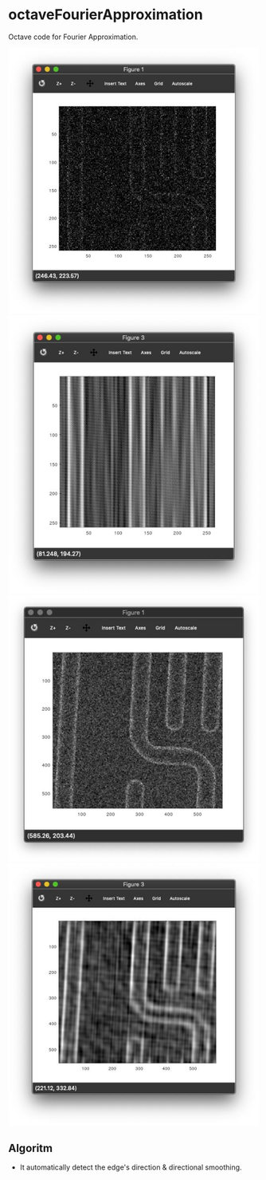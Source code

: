 # octaveFourierApproximation
Octave code for Fourier Approximation. 

![test](https://github.com/bemoregt/octaveFourierApproximation/blob/master/aa.jpg)
![test](https://github.com/bemoregt/octaveFourierApproximation/blob/master/aaa.jpg)
![test](https://github.com/bemoregt/octaveFourierApproximation/blob/master/bb.jpg)
![test](https://github.com/bemoregt/octaveFourierApproximation/blob/master/bbb.jpg)

## Algoritm
- It automatically detect the edge's direction & directional smoothing.
